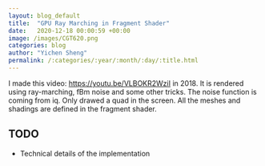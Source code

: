 ```yaml
---
layout: blog_default
title:  "GPU Ray Marching in Fragment Shader"
date:   2020-12-18 00:00:59 +00:00
image: /images/CGT620.png
categories: blog
author: "Yichen Sheng"
permalink: /:categories/:year/:month/:day/:title.html
---
```


I made this video: https://youtu.be/VLBOKR2WziI in 2018. It is rendered using ray-marching, fBm noise and some other tricks. The noise function is coming from iq. Only drawed a quad in the screen. All the meshes and shadings are defined in the fragment shader. 

## TODO 
* Technical details of the implementation